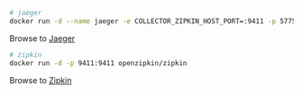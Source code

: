 ```bash
# jaeger
docker run -d --name jaeger -e COLLECTOR_ZIPKIN_HOST_PORT=:9411 -p 5775:5775/udp -p 6831:6831/udp -p 6832:6832/udp -p 5778:5778 -p 16686:16686 -p 14250:14250 -p 14268:14268 -p 14269:14269 -p 9411:9411 jaegertracing/all-in-one:1.33
```

Browse to [Jaeger](http://localhost:16686)

```bash
# zipkin
docker run -d -p 9411:9411 openzipkin/zipkin
```

Browse to [Zipkin](http://localhost:9411/)
